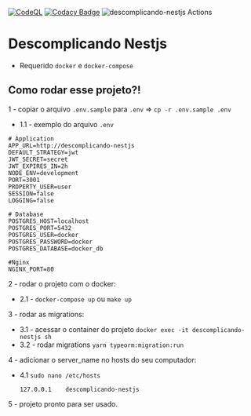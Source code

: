 [![CodeQL](https://github.com/williamkoller/descomplicando-nestjs/actions/workflows/codeql.yml/badge.svg?branch=main)](https://github.com/williamkoller/descomplicando-nestjs/actions/workflows/codeql.yml)
[![Codacy Badge](https://app.codacy.com/project/badge/Grade/74f9acc450a146bea6c3e23d63c4bd62)](https://www.codacy.com/gh/williamkoller/descomplicando-nestjs/dashboard?utm_source=github.com&amp;utm_medium=referral&amp;utm_content=williamkoller/descomplicando-nestjs&amp;utm_campaign=Badge_Grade)
![descomplicando-nestjs Actions](https://api.meercode.io/badge/williamkoller/descomplicando-nestjs?type=ci-score&lastDay=14)

# Descomplicando Nestjs

- Requerido `docker` e `docker-compose`

## Como rodar esse projeto?!

1 - copiar o arquivo `.env.sample` para `.env` => `cp -r .env.sample .env`

  - 1.1 - exemplo do arquivo `.env`
  ```
  # Application
  APP_URL=http://descomplicando-nestjs
  DEFAULT_STRATEGY=jwt
  JWT_SECRET=secret
  JWT_EXPIRES_IN=2h
  NODE_ENV=development
  PORT=3001
  PROPERTY_USER=user
  SESSION=false
  LOGGING=false

  # Database
  POSTGRES_HOST=localhost
  POSTGRES_PORT=5432
  POSTGRES_USER=docker
  POSTGRES_PASSWORD=docker
  POSTGRES_DATABASE=docker_db

  #Nginx
  NGINX_PORT=80
  ```

2 - rodar o projeto com o docker:

  - 2.1 - `docker-compose up` ou `make up`

3 - rodar as migrations:
  
  - 3.1 - acessar o container do projeto `docker exec -it descomplicando-nestjs sh`
  - 3.2 - rodar migrations `yarn typeorm:migration:run`

4 - adicionar o server_name no hosts do seu computador:
  
  - 4.1 `sudo nano /etc/hosts`
    ```
    127.0.0.1    descomplicando-nestjs
    ```

5 - projeto pronto para ser usado.